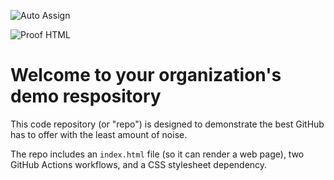 ![Auto Assign](https://github.com/CoreoverInternship/demo-repository/actions/workflows/auto-assign.yml/badge.svg)

![Proof HTML](https://github.com/CoreoverInternship/demo-repository/actions/workflows/proof-html.yml/badge.svg)

# Welcome to your organization's demo respository
This code repository (or "repo") is designed to demonstrate the best GitHub has to offer with the least amount of noise.

The repo includes an `index.html` file (so it can render a web page), two GitHub Actions workflows, and a CSS stylesheet dependency.
